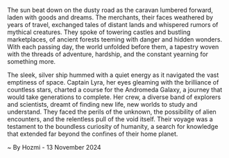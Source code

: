 
The sun beat down on the dusty road as the caravan lumbered forward, laden with goods and dreams. The merchants, their faces weathered by years of travel, exchanged tales of distant lands and whispered rumors of mythical creatures. They spoke of towering castles and bustling marketplaces, of ancient forests teeming with danger and hidden wonders. With each passing day, the world unfolded before them, a tapestry woven with the threads of adventure, hardship, and the constant yearning for something more. 

The sleek, silver ship hummed with a quiet energy as it navigated the vast emptiness of space. Captain Lyra, her eyes gleaming with the brilliance of countless stars, charted a course for the Andromeda Galaxy, a journey that would take generations to complete. Her crew, a diverse band of explorers and scientists, dreamt of finding new life, new worlds to study and understand. They faced the perils of the unknown, the possibility of alien encounters, and the relentless pull of the void itself. Their voyage was a testament to the boundless curiosity of humanity, a search for knowledge that extended far beyond the confines of their home planet. 

~ By Hozmi - 13 November 2024
